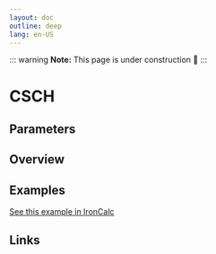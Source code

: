 ```yaml
---
layout: doc
outline: deep
lang: en-US
---
```


::: warning
**Note:** This page is under construction 🚧
:::

# CSCH

## Parameters

## Overview

## Examples

[See this example in IronCalc](https://app.ironcalc.com/?filename=csch)

## Links